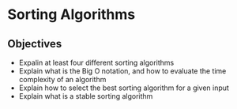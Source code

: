 # Sorting Algorithms

## Objectives

* Expalin at least four different sorting algorithms
* Explain what is the Big O notation, and how to evaluate the time complexity of an algorithm
* Explain how to select the best sorting algorithm for a given input
* Explain what is a stable sorting algorithm
